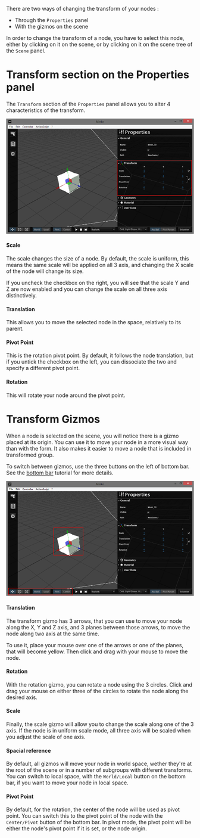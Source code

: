 There are two ways of changing the transform of your nodes :

-   Through the `Properties` panel
-   With the gizmos on the scene

In order to change the transform of a node, you have to select this node, either by clicking on it on the scene, or by clicking on it on the scene tree of the `Scene` panel.

Transform section on the Properties panel
=========================================

The `Transform` section of the `Properties` panel allows you to alter 4 characteristics of the transform.

![](../../doc/image/Transform_panel.png "../../doc/image/Transform_panel.png")

#### Scale

The scale changes the size of a node. By default, the scale is uniform, this means the same scale will be applied on all 3 axis, and changing the X scale of the node will change its size.

If you uncheck the checkbox on the right, you will see that the scale Y and Z are now enabled and you can change the scale on all three axis distinctively.

#### Translation

This allows you to move the selected node in the space, relatively to its parent.

#### Pivot Point

This is the rotation pivot point. By default, it follows the node translation, but if you untick the checkbox on the left, you can dissociate the two and specify a different pivot point.

#### Rotation

This will rotate your node around the pivot point.

Transform Gizmos
================

When a node is selected on the scene, you will notice there is a gizmo placed at its origin. You can use it to move your node in a more visual way than with the form. It also makes it easier to move a node that is included in transformed group.

To switch between gizmos, use the three buttons on the left of bottom bar. See the [bottom bar](../tutorial/The_bottom_bar.md#transform-gizmos) tutorial for more details.

![](../../doc/image/Transform_gizmos.png "../../doc/image/Transform_gizmos.png")

#### Translation

The transform gizmo has 3 arrows, that you can use to move your node along the X, Y and Z axis, and 3 planes between those arrows, to move the node along two axis at the same time.

To use it, place your mouse over one of the arrows or one of the planes, that will become yellow. Then click and drag with your mouse to move the node.

#### Rotation

With the rotation gizmo, you can rotate a node using the 3 circles. Click and drag your mouse on either three of the circles to rotate the node along the desired axis.

#### Scale

Finally, the scale gizmo will allow you to change the scale along one of the 3 axis. If the node is in uniform scale mode, all three axis will be scaled when you adjust the scale of one axis.

#### Spacial reference

By default, all gizmos will move your node in world space, wether they're at the root of the scene or in a number of subgroups with different transforms. You can switch to local space, with the `World/Local` button on the bottom bar, if you want to move your node in local space.

#### Pivot Point

By default, for the rotation, the center of the node will be used as pivot point. You can switch this to the pivot point of the node with the `Center/Pivot` button of the bottom bar. In pivot mode, the pivot point will be either the node's pivot point if it is set, or the node origin.

